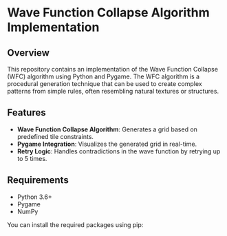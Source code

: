 # Wave Function Collapse Algorithm Implementation

## Overview

This repository contains an implementation of the Wave Function Collapse (WFC) algorithm using Python and Pygame. The WFC algorithm is a procedural generation technique that can be used to create complex patterns from simple rules, often resembling natural textures or structures.

## Features

- **Wave Function Collapse Algorithm**: Generates a grid based on predefined tile constraints.
- **Pygame Integration**: Visualizes the generated grid in real-time.
- **Retry Logic**: Handles contradictions in the wave function by retrying up to 5 times.

## Requirements

- Python 3.6+
- Pygame
- NumPy

You can install the required packages using pip:

